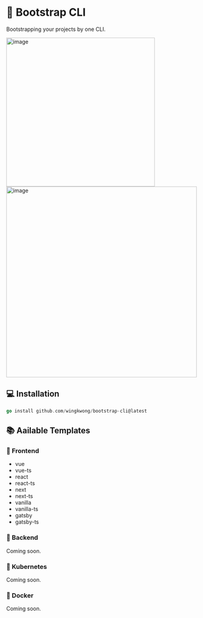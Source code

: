 # 🚀 Bootstrap CLI

Bootstrapping your projects by one CLI.

<img width="393" alt="image" src="https://user-images.githubusercontent.com/35857179/218260855-9e1b3cb0-e4c3-4c80-8a95-1fd64df26286.png">

<img width="504" alt="image" src="https://user-images.githubusercontent.com/35857179/218260815-c01082f8-7f9e-4bc6-8bd3-a8558f9a3ddb.png">

## 💻 Installation

```go
go install github.com/wingkwong/bootstrap-cli@latest
```

## 📚 Aailable Templates

### 📘 Frontend

- vue
- vue-ts
- react
- react-ts
- next
- next-ts
- vanilla
- vanilla-ts
- gatsby
- gatsby-ts

### 📙 Backend

Coming soon.

### 📕 Kubernetes

Coming soon.

### 📒 Docker 

Coming soon.